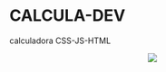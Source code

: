 # CALCULA-DEV
calculadora CSS-JS-HTML


<div align="center"> <img src="https://user-images.githubusercontent.com/93503467/165393899-deb74d73-ca06-492c-9105-439d44c62b48.png"/>
  </div>
